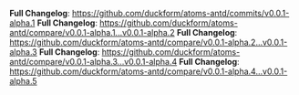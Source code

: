 **Full Changelog**: https://github.com/duckform/atoms-antd/commits/v0.0.1-alpha.1
**Full Changelog**: https://github.com/duckform/atoms-antd/compare/v0.0.1-alpha.1...v0.0.1-alpha.2
**Full Changelog**: https://github.com/duckform/atoms-antd/compare/v0.0.1-alpha.2...v0.0.1-alpha.3
**Full Changelog**: https://github.com/duckform/atoms-antd/compare/v0.0.1-alpha.3...v0.0.1-alpha.4
**Full Changelog**: https://github.com/duckform/atoms-antd/compare/v0.0.1-alpha.4...v0.0.1-alpha.5
